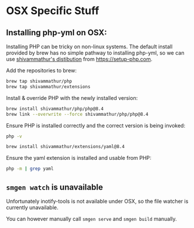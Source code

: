 # OSX Specific Stuff

## Installing php-yml on OSX:

Installing PHP can be tricky on non-linux systems. The default install provided by brew has no simple pathway to installing php-yml, so we can use [shivammathur's distibution](https://setup-php.com/) from <https://setup-php.com>.

Add the repositories to brew:

```bash
brew tap shivammathur/php
brew tap shivammathur/extensions
```

Install & override PHP with the newly installed version:

```bash
brew install shivammathur/php/php@8.4
brew link --overwrite --force shivammathur/php/php@8.4
```

Ensure PHP is installed correctly and the correct version is being invoked:

```bash
php -v
```

```bash
brew install shivammathur/extensions/yaml@8.4
```

Ensure the yaml extension is installed and usable from PHP:

```bash
php -m | grep yaml
```

## `smgen watch` is unavailable

Unfortunately inotify-tools is not available under OSX, so the file watcher is currently unavailable.

You can however manually call `smgen serve` and `smgen build` manually.

